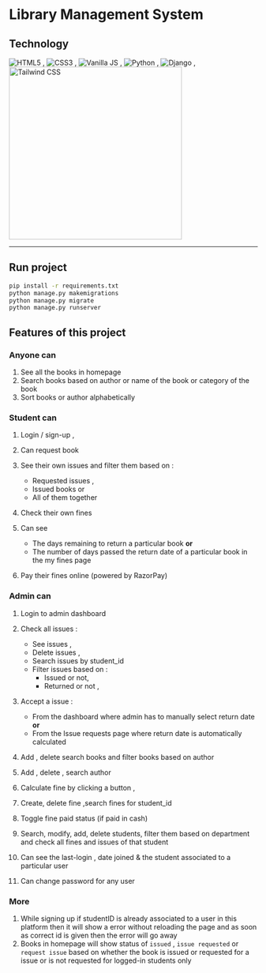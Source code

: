 # Library Management System

## Technology

![HTML5](https://www.w3.org/html/logo/downloads/HTML5_Logo_64.png) , ![CSS3](https://upload.wikimedia.org/wikipedia/commons/thumb/d/d5/CSS3_logo_and_wordmark.svg/48px-CSS3_logo_and_wordmark.svg.png) , ![Vanilla JS](https://upload.wikimedia.org/wikipedia/commons/thumb/9/99/Unofficial_JavaScript_logo_2.svg/64px-Unofficial_JavaScript_logo_2.svg.png) , ![Python](https://www.quintagroup.com/++theme++quintagroup-theme/images/logo_python_section.png) , ![Django](https://www.quintagroup.com/++theme++quintagroup-theme/images/logo_django_section.png) ,
<img alt="Tailwind CSS" width="350" src="https://refactoringui.nyc3.cdn.digitaloceanspaces.com/tailwind-logo.svg" />

---

## Run project

```bash
pip install -r requirements.txt
python manage.py makemigrations
python manage.py migrate
python manage.py runserver
```

## Features of this project

### Anyone can

1. See all the books in homepage
2. Search books based on author or name of the book or category of the book
3. Sort books or author alphabetically

### Student can

1. Login / sign-up ,
2. Can request book
3. See their own issues and filter them based on :

    - Requested issues ,
    - Issued books or
    - All of them together

4. Check their own fines
5. Can see

    - The days remaining to return a particular book
      **or**
    - The number of days passed the return date of a particular book in the my fines page

6. Pay their fines online (powered by RazorPay)

### Admin can

1. Login to admin dashboard
2. Check all issues :

    - See issues ,
    - Delete issues ,
    - Search issues by student_id
    - Filter issues based on :
      - Issued or not,
      - Returned or not ,

3. Accept a issue :

    - From the dashboard where admin has to manually select return date
      **or**
    - From the Issue requests page where return date is automatically calculated

4. Add , delete search books and filter books based on author
5. Add , delete , search author
6. Calculate fine by clicking a button ,
7. Create, delete fine ,search fines for student_id
8. Toggle fine paid status (if paid in cash)
9. Search, modify, add, delete students, filter them based on department and check all fines and issues of that student
10. Can see the last-login , date joined & the student associated to a particular user
11. Can change password for any user

### More

1. While signing up if studentID is already associated to a user in this platform then it will show a error without reloading the page and as soon as correct id is given then the error will go away
2. Books in homepage will show status of `issued` , `issue requested` or `request issue` based on whether the book is issued or requested for a issue or is not requested for logged-in students only

